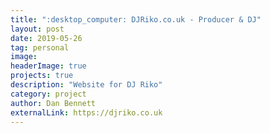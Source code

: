 ```yaml
---
title: ":desktop_computer: DJRiko.co.uk - Producer & DJ"
layout: post
date: 2019-05-26 
tag: personal
image: 
headerImage: true
projects: true
description: "Website for DJ Riko"
category: project
author: Dan Bennett
externalLink: https://djriko.co.uk
---
```

